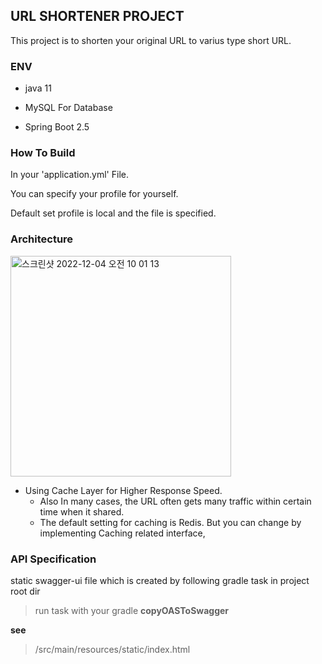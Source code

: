 ## URL SHORTENER PROJECT

This project is to shorten your original URL to varius type short URL.

### ENV 
- java 11

- MySQL For Database

- Spring Boot 2.5


### How To Build

In your 'application.yml' File.

You can specify your profile for yourself.


Default set profile is local and the file is specified.


### Architecture
<img width="353" alt="스크린샷 2022-12-04 오전 10 01 13" src="https://user-images.githubusercontent.com/64317196/205469292-2fa220b7-fbaf-4186-8a6c-74f8784a8e8f.png">

- Using Cache Layer for Higher Response Speed.
  - Also In many cases, the URL often gets many traffic within certain time when it shared.
  - The default setting for caching is Redis. But you can change by implementing Caching related interface,

### API Specification

static swagger-ui file which is created by following gradle task in project root dir

> run task with your gradle **copyOASToSwagger** 

**see**
> /src/main/resources/static/index.html
